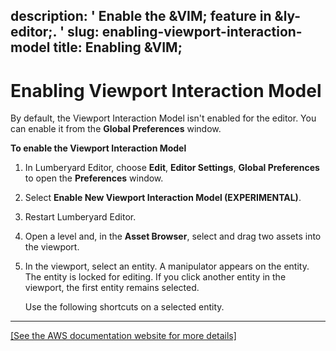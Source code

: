 description: ' Enable the &VIM; feature in &ly-editor;. '
slug: enabling-viewport-interaction-model
title: Enabling &VIM;
---
# Enabling Viewport Interaction Model<a name="enabling-viewport-interaction-model"></a>

By default, the Viewport Interaction Model isn't enabled for the editor\. You can enable it from the **Global Preferences** window\.

**To enable the Viewport Interaction Model**

1. In Lumberyard Editor, choose **Edit**, **Editor Settings**, **Global Preferences** to open the **Preferences** window\.

1. Select **Enable New Viewport Interaction Model \(EXPERIMENTAL\)**\.

1. Restart Lumberyard Editor\.

1. Open a level and, in the **Asset Browser**, select and drag two assets into the viewport\.

1. In the viewport, select an entity\. A manipulator appears on the entity\. The entity is locked for editing\. If you click another entity in the viewport, the first entity remains selected\.

   Use the following shortcuts on a selected entity\.<a name="group-selection-shortcuts"></a>  
****    
[\[See the AWS documentation website for more details\]](http://docs.aws.amazon.com/lumberyard/latest/userguide/enabling-viewport-interaction-model.html)